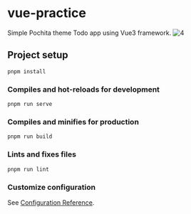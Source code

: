 # vue-practice

Simple Pochita theme Todo app using Vue3 framework.
![4](https://github.com/FareedaThan/vue-practice/assets/52806480/35d5a12f-2429-4966-8bba-42b89032859b)


## Project setup
```
pnpm install
```

### Compiles and hot-reloads for development
```
pnpm run serve
```

### Compiles and minifies for production
```
pnpm run build
```

### Lints and fixes files
```
pnpm run lint
```

### Customize configuration
See [Configuration Reference](https://cli.vuejs.org/config/).
